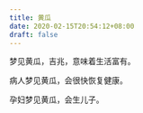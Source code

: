 ```yaml
---
title: 黄瓜
date: 2020-02-15T20:54:12+08:00
draft: false
---
```


梦见黄瓜，吉兆，意味着生活富有。


病人梦见黄瓜，会很快恢复健康。


孕妇梦见黄瓜，会生儿子。
